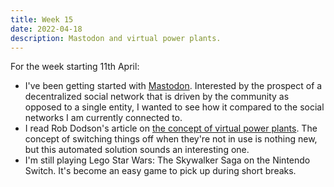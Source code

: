 ```yaml
---
title: Week 15
date: 2022-04-18
description: Mastodon and virtual power plants.
---
```


For the week starting 11th April:

- I've been getting started with [Mastodon](https://joinmastodon.org/). Interested by the prospect of a decentralized social network that is driven by the community as opposed to a single entity, I wanted to see how it compared to the social networks I am currently connected to.
- I read Rob Dodson's article on [the concept of virtual power plants](https://robdodson.me/posts/your-home-is-a-virtual-power-plant/). The concept of switching things off when they're not in use is nothing new, but this automated solution sounds an interesting one.
- I'm still playing Lego Star Wars: The Skywalker Saga on the Nintendo Switch. It's become an easy game to pick up during short breaks.

 
